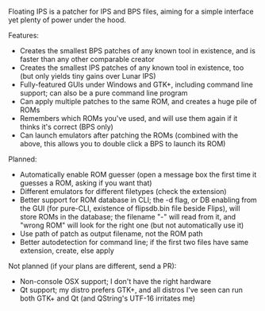 Floating IPS is a patcher for IPS and BPS files, aiming for a simple interface yet plenty of power under the hood.

Features:
- Creates the smallest BPS patches of any known tool in existence, and is faster than any other comparable creator
- Creates the smallest IPS patches of any known tool in existence, too (but only yields tiny gains over Lunar IPS)
- Fully-featured GUIs under Windows and GTK+, including command line support; can also be a pure command line program
- Can apply multiple patches to the same ROM, and creates a huge pile of ROMs
- Remembers which ROMs you've used, and will use them again if it thinks it's correct (BPS only)
- Can launch emulators after patching the ROMs (combined with the above, this allows you to double click a BPS to launch its ROM)

Planned:
- Automatically enable ROM guesser (open a message box the first time it guesses a ROM, asking if you want that)
- Different emulators for different filetypes (check the extension)
- Better support for ROM database in CLI; the -d flag, or DB enabling from the GUI (for pure-CLI, existence of flipsdb.bin file beside Flips), will store ROMs in the database; the filename "-" will read from it, and "wrong ROM" will look for the right one (but not automatically use it)
- Use path of patch as output filename, not the ROM path
- Better autodetection for command line; if the first two files have same extension, create, else apply

Not planned (if your plans are different, send a PR):
- Non-console OSX support; I don't have the right hardware
- Qt support; my distro prefers GTK+, and all distros I've seen can run both GTK+ and Qt (and QString's UTF-16 irritates me)
